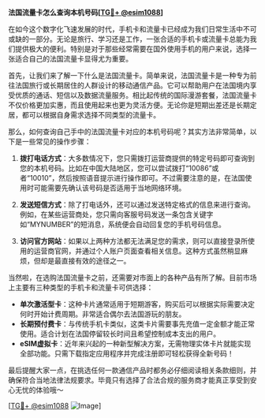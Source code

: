 **法国流量卡怎么查询本机号码[[TG💪+ @esim1088](https://t.me/s/esim1088)]**

在如今这个数字化飞速发展的时代，手机卡和流量卡已经成为我们日常生活中不可或缺的一部分。无论是旅行、学习还是工作，一张合适的手机卡或流量卡总能为我们提供极大的便利。特别是对于那些经常需要在国外使用手机的用户来说，选择一张适合自己的法国流量卡显得尤为重要。

首先，让我们来了解一下什么是法国流量卡。简单来说，法国流量卡是一种专为前往法国旅行或长期居住的人群设计的移动通信产品。它可以帮助用户在法国境内享受优质的通话、短信以及数据流量服务。相比起传统的国际漫游套餐，法国流量卡不仅价格更加实惠，而且使用起来也更为灵活方便。无论你是短期出差还是长期定居，都可以根据自身需求选择不同类型的流量卡。

那么，如何查询自己手中的法国流量卡对应的本机号码呢？其实方法非常简单，以下是一些常见的操作步骤：

1. **拨打电话方式**：大多数情况下，您只需拨打运营商提供的特定号码即可查询到您的本机号码。比如在中国大陆地区，您可以尝试拨打“10086”或者“10010”，然后按照语音提示进行操作即可。不过需要注意的是，在法国使用时可能需要先确认该号码是否适用于当地网络环境。

2. **发送短信方式**：除了打电话外，还可以通过发送特定格式的信息来进行查询。例如，在某些运营商处，您只需向客服号码发送一条包含关键字如“MYNUMBER”的短消息，系统便会自动回复您的手机号码信息。

3. **访问官方网站**：如果以上两种方法都无法满足您的需求，则可以直接登录所使用的运营商官网，并通过个人账户页面查看相关信息。这种方式虽然稍显麻烦，但却是最直接有效的途径之一。

当然啦，在选购法国流量卡之前，还需要对市面上的各种产品有所了解。目前市场上主要有三种类型的手机卡和流量卡可供选择：
- **单次激活型卡**：这种卡片通常适用于短期游客，购买后可以根据实际需要决定何时开始计费周期。非常适合偶尔去法国游玩的朋友。
- **长期预付费卡**：与传统手机卡类似，这类卡片需要事先充值一定金额才能正常使用。适合计划在法国停留较长时间且希望控制成本支出的用户。
- **eSIM虚拟卡**：近年来兴起的一种新型解决方案，无需物理实体卡片就能实现全部功能。只需下载指定应用程序并完成注册即可轻松获得全新号码！

最后提醒大家一点，在挑选任何一款通信产品时都务必仔细阅读相关条款细则，并确保符合当地法律法规要求。毕竟只有选择了合法合规的服务商才能真正享受到安心无忧的体验哦～

[[TG💪+ @esim1088](https://t.me/s/esim1088) ![Image](https://i.postimg.cc/4NQfJmqS/Snipaste-2025-05-13-00-14-12.png)]